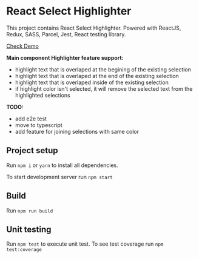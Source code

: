 # React Select Highlighter 
This project contains React Select Highlighter.
Powered with ReactJS, Redux, SASS, Parcel, Jest, React testing library.

[Check Demo](https://hezard.github.io/react-select-highlighter/)

**Main component Highlighter feature support:** 
- highlight text that is overlaped at the begining of the existing selection   
- highlight text that is overlaped at the end of the existing selection   
- highlight text that is overlaped inside of the existing selection   
- if highlight color isn't selected, it will remove the selected text from the highlighted selections

**TODO:**
- add e2e test
- move to typescript
- add feature for joining selections with same color

## Project setup

Run `npm i` or `yarn` to install all dependencies.

To start development server run `npm start`

## Build

Run `npm run build`

## Unit testing

Run `npm test` to execute unit test.
To see test coverage run `npm test:coverage` 


